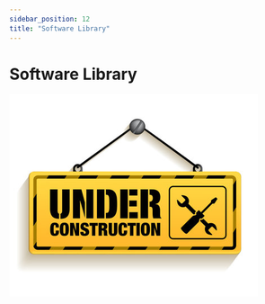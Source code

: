 ```yaml
---
sidebar_position: 12
title: "Software Library"
---
```


# Software Library 

![Under Construction](./../img/under-construction.jpg)

